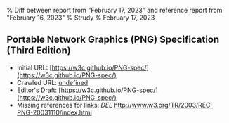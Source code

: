 % Diff between report from "February 17, 2023" and reference report from "February 16, 2023"
% Strudy
% February 17, 2023

## Portable Network Graphics (PNG) Specification (Third Edition)

- Initial URL: [https://w3c.github.io/PNG-spec/](https://w3c.github.io/PNG-spec/)
- Crawled URL: [undefined](undefined)
- Editor's Draft: [https://w3c.github.io/PNG-spec/](https://w3c.github.io/PNG-spec/)
- Missing references for links: *DEL* http://www.w3.org/TR/2003/REC-PNG-20031110/index.html



